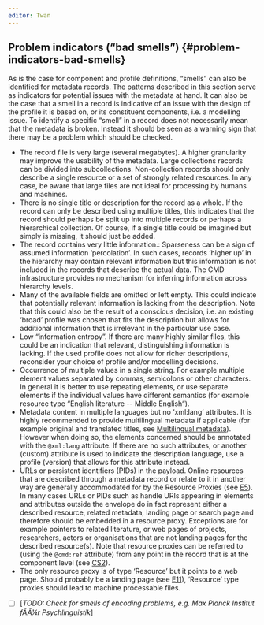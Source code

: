 ```yaml
---
editor: Twan
---
```


## Problem indicators \(“bad smells”\) {#problem-indicators-bad-smells}

As is the case for component and profile definitions, “smells” can also be identified for metadata records. The patterns described in this section serve as indicators for potential issues with the metadata at hand. It can also be the case that a smell in a record is indicative of an issue with the design of the profile it is based on, or its constituent components, i.e. a modelling issue. To identify a specific “smell” in a record does not necessarily mean that the metadata is broken. Instead it should be seen as a warning sign that there may be a problem which should be checked.

* The record file is very large \(several megabytes\). A higher granularity may improve the usability of the metadata. Large collections records can be divided into subcollections. Non-collection records should only describe a single resource or a set of strongly related resources. In any case, be aware that large files are not ideal for processing by humans and machines.
* There is no single title or description for the record as a whole. If the record can only be described using multiple titles, this indicates that the record should perhaps be split up into multiple records or perhaps a hierarchical collection. Of course, if a single title could be imagined but simply is missing, it should just be added.
* The record contains very little information.: Sparseness can be a sign of assumed information ‘percolation’. In such cases, records ‘higher up’ in the hierarchy may contain relevant information but this information is not included in the records that describe the actual data. The CMD infrastructure provides no mechanism for inferring information across hierarchy levels.
* Many of the available fields are omitted or left empty. This could indicate that potentially relevant information is lacking from the description. Note that this could also be the result of a conscious decision, i.e. an existing ‘broad’ profile was chosen that fits the description but allows for additional information that is irrelevant in the particular use case.
* Low “information entropy”. If there are many highly similar files, this could be an indication that relevant, distinguishing information is lacking. If the used profile does not allow for richer descriptions, reconsider your choice of profile and/or modelling decisions.
* Occurrence of multiple values in a single string. For example multiple element values separated by commas, semicolons or other characters. In general it is better to use repeating elements, or use separate elements if the individual values have different semantics \(for example resource type “English literature -- Middle English“\).
* Metadata content in multiple languages but no ‘xml:lang’ attributes. It is highly recommended to provide multilingual metadata if applicable \(for example original and translated titles, see [Multilingual metadata](../common_approachesproblems/multilingual_metadata.md)\). However when doing so, the elements concerned should be annotated with the `@xml:lang` attribute. If there are no such attributes, or another \(custom\) attribute is used to indicate the description language, use a profile \(version\) that allows for this attribute instead.
* URLs or persistent identifiers \(PIDs\) in the payload. Online resources that are described through a metadata record or relate to it in another way are generally accommodated for by the Resource Proxies \(see [E5](/authoring_component_metadata_records/the_envelope.md#e5)\). In many cases URLs or PIDs such as handle URIs appearing in elements and attributes outside the envelope do in fact represent either a described resource, related metadata, landing page or search page and therefore should be embedded in a resource proxy. Exceptions are for example pointers to related literature, or web pages of projects, researchers, actors or organisations that are not landing pages for the described resource\(s\). Note that resource proxies can be referred to \(using the `@cmd:ref` attribute\) from any point in the record that is at the component level \(see [CS2](/authoring_component_metadata_records/the_component_section.md#cs2)\).
* The only resource proxy is of type ‘Resource’ but it points to a web page. Should probably be a landing page \(see [E11](/authoring_component_metadata_records/the_envelope.md#e11)\), ‘Resource’ type proxies should lead to machine processable files.
* [ ] \[_TODO: Check for smells of encoding problems, e.g. Max Planck Institut fÃÂ¼r Psychlinguistik_\]



